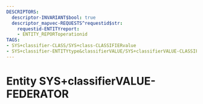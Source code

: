 ```yaml
---
DESCRIPTORS:
  descriptor-INVARIANT$bool: true
  descriptor_mapvec-REQUESTS^requestid$str:
    requestid-ENTITYreport:
    - ENTITY_REPORToperationid
TAGS:
- SYS+classifier-CLASS/SYS+class-CLASSIFIERvalue
- SYS+classifier-ENTITYtype&classifierVALUE/SYS+classifierVALUE-CLASSIFIERvalue
---
```

# Entity SYS+classifierVALUE-FEDERATOR

